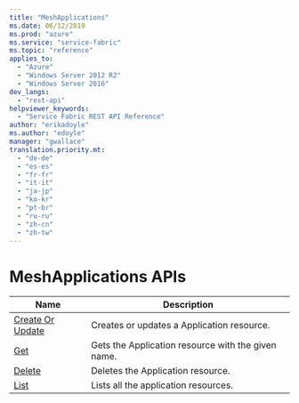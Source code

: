 ```yaml
---
title: "MeshApplications"
ms.date: 06/12/2019
ms.prod: "azure"
ms.service: "service-fabric"
ms.topic: "reference"
applies_to: 
  - "Azure"
  - "Windows Server 2012 R2"
  - "Windows Server 2016"
dev_langs: 
  - "rest-api"
helpviewer_keywords: 
  - "Service Fabric REST API Reference"
author: "erikadoyle"
ms.author: "edoyle"
manager: "gwallace"
translation.priority.mt: 
  - "de-de"
  - "es-es"
  - "fr-fr"
  - "it-it"
  - "ja-jp"
  - "ko-kr"
  - "pt-br"
  - "ru-ru"
  - "zh-cn"
  - "zh-tw"
---
```

# MeshApplications APIs

| Name | Description |
| --- | --- |
| [Create Or Update](sfclient-v65-api-meshapplication_createorupdate.md) | Creates or updates a Application resource.<br/> |
| [Get](sfclient-v65-api-meshapplication_get.md) | Gets the Application resource with the given name.<br/> |
| [Delete](sfclient-v65-api-meshapplication_delete.md) | Deletes the Application resource.<br/> |
| [List](sfclient-v65-api-meshapplication_list.md) | Lists all the application resources.<br/> |

